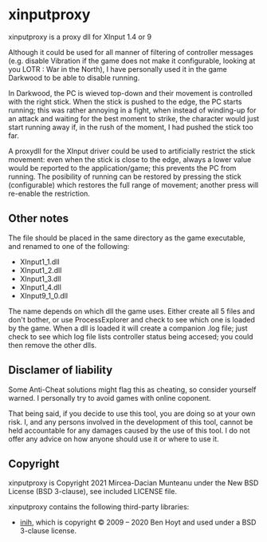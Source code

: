 xinputproxy
===========
xinputproxy is a proxy dll for XInput 1.4 or 9

Although it could be used for all manner of filtering of controller messages (e.g. disable Vibration if the game does not make it configurable, looking at you LOTR : War in the North), I have personally used it in the game Darkwood to be able to disable running.

In Darkwood, the PC is wieved top-down and their movement is controlled with the right stick. When the stick is pushed to the edge, the PC starts running; this was rather annoying in a fight, when instead of winding-up for an attack and waiting for the best moment to strike, the character would just start running away if, in the rush of the moment, I had pushed the stick too far.

A proxydll for the XInput driver could be used to artificially restrict the stick movement: even when the stick is close to the edge, always a lower value would be reported to the application/game; this prevents the PC from running. The posibility of running can be restored by pressing the stick (configurable) which restores the full range of movement; another press will re-enable the restriction.

Other notes
-----------
The file should be placed in the same directory as the game executable, and renamed to one of the following:
- XInput1_1.dll
- XInput1_2.dll
- XInput1_3.dll
- XInput1_4.dll
- XInput9_1_0.dll

The name depends on which dll the game uses. Either create all 5 files and don't bother, or use ProcessExplorer and check to see which one is loaded by the game. When a dll is loaded it will create a companion .log file; just check to see which log file lists controller status being accesed; you could then remove the other dlls.

Disclamer of liability
---------
Some Anti-Cheat solutions might flag this as cheating, so consider yourself warned. I personally try to avoid games with online coponent.

That being said, if you decide to use this tool, you are doing so at your own risk. I, and any persons involved in the development of this tool, cannot be held accountable for any damages caused by the use of this tool. I do not offer any advice on how anyone should use it or where to use it.

Copyright
---------
xinputproxy is Copyright 2021 Mircea-Dacian Munteanu under the New BSD License (BSD 3-clause), see included LICENSE file.

xinputproxy contains the following third-party libraries:

- [inih](https://github.com/benhoyt/inih), which is copyright © 2009 – 2020 Ben Hoyt and used under a BSD 3-clause license.

